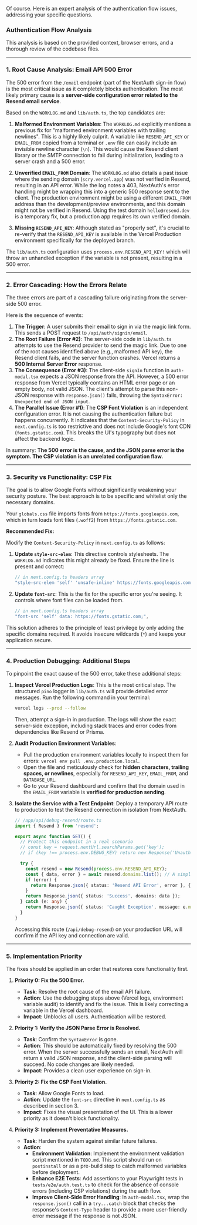 Of course. Here is an expert analysis of the authentication flow issues, addressing your specific questions.

### Authentication Flow Analysis

This analysis is based on the provided context, browser errors, and a thorough review of the codebase files.

---

### 1. Root Cause Analysis: Email API 500 Error

The 500 error from the `/email` endpoint (part of the NextAuth sign-in flow) is the most critical issue as it completely blocks authentication. The most likely primary cause is a **server-side configuration error related to the Resend email service**.

Based on the `WORKLOG.md` and `lib/auth.ts`, the top candidates are:

1.  **Malformed Environment Variables**: The `WORKLOG.md` explicitly mentions a previous fix for "malformed environment variables with trailing newlines". This is a highly likely culprit. A variable like `RESEND_API_KEY` or `EMAIL_FROM` copied from a terminal or `.env` file can easily include an invisible newline character (`\n`). This would cause the Resend client library or the SMTP connection to fail during initialization, leading to a server crash and a 500 error.

2.  **Unverified `EMAIL_FROM` Domain**: The `WORKLOG.md` also details a past issue where the sending domain (`scry.vercel.app`) was not verified in Resend, resulting in an API error. While the log notes a 403, NextAuth's error handling might be wrapping this into a generic 500 response sent to the client. The production environment might be using a different `EMAIL_FROM` address than the development/preview environments, and this domain might not be verified in Resend. Using the test domain `hello@resend.dev` is a temporary fix, but a production app requires its own verified domain.

3.  **Missing `RESEND_API_KEY`**: Although stated as "properly set", it's crucial to re-verify that the `RESEND_API_KEY` is available in the Vercel Production environment specifically for the deployed branch.

The `lib/auth.ts` configuration uses `process.env.RESEND_API_KEY!` which will throw an unhandled exception if the variable is not present, resulting in a 500 error.

---

### 2. Error Cascading: How the Errors Relate

The three errors are part of a cascading failure originating from the server-side 500 error.

Here is the sequence of events:

1.  **The Trigger**: A user submits their email to sign in via the magic link form. This sends a POST request to `/api/auth/signin/email`.
2.  **The Root Failure (Error #2)**: The server-side code in `lib/auth.ts` attempts to use the Resend provider to send the magic link. Due to one of the root causes identified above (e.g., malformed API key), the Resend client fails, and the server function crashes. Vercel returns a **500 Internal Server Error** response.
3.  **The Consequence (Error #3)**: The client-side `signIn` function in `auth-modal.tsx` expects a JSON response from the API. However, a 500 error response from Vercel typically contains an HTML error page or an empty body, not valid JSON. The client's attempt to parse this non-JSON response with `response.json()` fails, throwing the `SyntaxError: Unexpected end of JSON input`.
4.  **The Parallel Issue (Error #1)**: The **CSP Font Violation** is an independent configuration error. It is not causing the authentication failure but happens concurrently. It indicates that the `Content-Security-Policy` in `next.config.ts` is too restrictive and does not include Google's font CDN (`fonts.gstatic.com`). This breaks the UI's typography but does not affect the backend logic.

In summary: **The 500 error is the cause, and the JSON parse error is the symptom. The CSP violation is an unrelated configuration flaw.**

---

### 3. Security vs Functionality: CSP Fix

The goal is to allow Google Fonts without significantly weakening your security posture. The best approach is to be specific and whitelist only the necessary domains.

Your `globals.css` file imports fonts from `https://fonts.googleapis.com`, which in turn loads font files (`.woff2`) from `https://fonts.gstatic.com`.

**Recommended Fix:**

Modify the `Content-Security-Policy` in `next.config.ts` as follows:

1.  **Update `style-src-elem`**: This directive controls stylesheets. The `WORKLOG.md` indicates this might already be fixed. Ensure the line is present and correct:
    ```typescript
    // in next.config.ts headers array
    "style-src-elem 'self' 'unsafe-inline' https://fonts.googleapis.com", // 'unsafe-inline' may not be needed here but is in your config
    ```
2.  **Update `font-src`**: This is the fix for the specific error you're seeing. It controls where font files can be loaded from.
    ```typescript
    // in next.config.ts headers array
    "font-src 'self' data: https://fonts.gstatic.com;",
    ```

This solution adheres to the principle of least privilege by only adding the specific domains required. It avoids insecure wildcards (`*`) and keeps your application secure.

---

### 4. Production Debugging: Additional Steps

To pinpoint the exact cause of the 500 error, take these additional steps:

1.  **Inspect Vercel Production Logs**: This is the most critical step. The structured `pino` logger in `lib/auth.ts` will provide detailed error messages. Run the following command in your terminal:
    ```bash
    vercel logs --prod --follow
    ```
    Then, attempt a sign-in in production. The logs will show the exact server-side exception, including stack traces and error codes from dependencies like Resend or Prisma.

2.  **Audit Production Environment Variables**:
    *   Pull the production environment variables locally to inspect them for errors: `vercel env pull .env.production.local`.
    *   Open the file and meticulously check for **hidden characters, trailing spaces, or newlines**, especially for `RESEND_API_KEY`, `EMAIL_FROM`, and `DATABASE_URL`.
    *   Go to your Resend dashboard and confirm that the domain used in the `EMAIL_FROM` variable is **verified for production sending**.

3.  **Isolate the Service with a Test Endpoint**: Deploy a temporary API route to production to test the Resend connection in isolation from NextAuth.
    ```typescript
    // /app/api/debug-resend/route.ts
    import { Resend } from 'resend';

    export async function GET() {
      // Protect this endpoint in a real scenario
      // const key = request.nextUrl.searchParams.get('key');
      // if (key !== process.env.DEBUG_KEY) return new Response('Unauthorized', { status: 401 });

      try {
        const resend = new Resend(process.env.RESEND_API_KEY);
        const { data, error } = await resend.domains.list(); // A simple, harmless API call
        if (error) {
          return Response.json({ status: 'Resend API Error', error }, { status: 500 });
        }
        return Response.json({ status: 'Success', domains: data });
      } catch (e: any) {
        return Response.json({ status: 'Caught Exception', message: e.message }, { status: 500 });
      }
    }
    ```
    Accessing this route (`/api/debug-resend`) on your production URL will confirm if the API key and connection are valid.

---

### 5. Implementation Priority

The fixes should be applied in an order that restores core functionality first.

1.  **Priority 0: Fix the 500 Error.**
    *   **Task**: Resolve the root cause of the email API failure.
    *   **Action**: Use the debugging steps above (Vercel logs, environment variable audit) to identify and fix the issue. This is likely correcting a variable in the Vercel dashboard.
    *   **Impact**: Unblocks all users. Authentication will be restored.

2.  **Priority 1: Verify the JSON Parse Error is Resolved.**
    *   **Task**: Confirm the `SyntaxError` is gone.
    *   **Action**: This should be automatically fixed by resolving the 500 error. When the server successfully sends an email, NextAuth will return a valid JSON response, and the client-side parsing will succeed. No code changes are likely needed.
    *   **Impact**: Provides a clean user experience on sign-in.

3.  **Priority 2: Fix the CSP Font Violation.**
    *   **Task**: Allow Google Fonts to load.
    *   **Action**: Update the `font-src` directive in `next.config.ts` as described in section 3.
    *   **Impact**: Fixes the visual presentation of the UI. This is a lower priority as it doesn't block functionality.

4.  **Priority 3: Implement Preventative Measures.**
    *   **Task**: Harden the system against similar future failures.
    *   **Action**:
        *   **Environment Validation**: Implement the environment validation script mentioned in `TODO.md`. This script should run on `postinstall` or as a pre-build step to catch malformed variables before deployment.
        *   **Enhance E2E Tests**: Add assertions to your Playwright tests in `tests/e2e/auth.test.ts` to check for the absence of console errors (including CSP violations) during the auth flow.
        *   **Improve Client-Side Error Handling**: In `auth-modal.tsx`, wrap the `response.json()` call in a `try...catch` block that checks the response's `Content-Type` header to provide a more user-friendly error message if the response is not JSON.